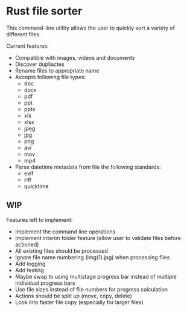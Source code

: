 # Rust file sorter

This command-line utility allows the user to quickly sort a variety of different files.

Current features:
 - Compatible with images, videos and documents
 - Discover dupliactes
 - Rename files to appropriate name
 - Accepts following file types:
    - doc
    - docx
    - pdf
    - ppt
    - pptx
    - xls
    - xlsx
    - jpeg
    - jpg
    - png
    - avi
    - mov
    - mp4
 - Parse datetime metadata from file the following standards:
    - exif
    - riff
    - quicktime

## WIP
Features left to implement:
 - Implement the command line operations
 - Implement interim folder feature (allow user to validate files before actioned)
 - All existing files should be processed
 - Ignore file name numbering (img(1).jpg) when processing files
 - Add logging
 - Add testing
 - Maybe swap to using multistage progress bar instead of multiple individual progress bars
 - Use file sizes instead of file numbers for progress calculation
 - Actions should be split up (move, copy, delete)
 - Look into faster file copy (especially for larger files)
